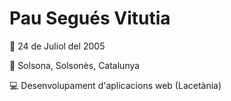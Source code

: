 # Pau Segués Vitutia

🎂 24 de Juliol del 2005

📍 Solsona, Solsonès, Catalunya

💻 Desenvolupament d'aplicacions web (Lacetània) 

<!-- 
## Social Media 
Web:
Instagram:
Twitter:
-->
<!--
**PaAu5/PaAu5** is a ✨ _special_ ✨ repository because its `README.md` (this file) appears on your GitHub profile.

Here are some ideas to get you started:

- 🔭 I’m currently working on ...
- 🌱 I’m currently learning Web Development
- 👯 I’m looking to collaborate on ...
- 🤔 I’m looking for help with ...
- 💬 Ask me about ...
- 📫 How to reach me: ...
- 😄 Pronouns: ...
- ⚡ Fun fact: ...
-->
